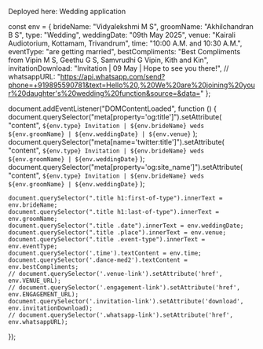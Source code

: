 Deployed here: Wedding application

const env = {
    brideName: "Vidyalekshmi M S",
    groomName: "Akhilchandran B S",
    type: "Wedding",
    weddingDate: "09th May 2025",
    venue: "Kairali Audiotorium, Kottamam, Trivandrum",
    time: "10:00 A.M. and 10:30 A.M.",
    eventType: "are getting married",
    bestCompliments: "Best Compliments from Vipin M S, Geethu G S, Samvrudhi G Vipin, Kith and Kin",
    invitationDownload: "Invitation | 09 May | Hope to see you there!",
    // whatsappURL: "https://api.whatsapp.com/send?phone=+919895590781&text=Hello%20,%20We%20are%20joining%20your%20daughter's%20wedding%20function&source=&data="
};

document.addEventListener("DOMContentLoaded", function () {
    document.querySelector("meta[property='og:title']").setAttribute(
        "content",
        `${env.type} Invitation | ${env.brideName} weds ${env.groomName} | ${env.weddingDate} | ${env.venue}`
    );
    document.querySelector("meta[name='twitter:title']").setAttribute(
        "content",
        `${env.type} Invitation | ${env.brideName} weds ${env.groomName} | ${env.weddingDate}`
    );
    document.querySelector("meta[property='og:site_name']").setAttribute(
        "content",
        `${env.type} Invitation | ${env.brideName} weds ${env.groomName} | ${env.weddingDate}`
    );

    document.querySelector(".title h1:first-of-type").innerText = env.brideName;
    document.querySelector(".title h1:last-of-type").innerText = env.groomName;
    document.querySelector(".title .date").innerText = env.weddingDate;
    document.querySelector(".title .place").innerText = env.venue;
    document.querySelector(".title .event-type").innerText = env.eventType;
    document.querySelector('.time').textContent = env.time;
    document.querySelector('.dance-med2').textContent = env.bestCompliments;
    // document.querySelector('.venue-link').setAttribute('href', env.VENUE_URL);
    // document.querySelector('.engagement-link').setAttribute('href', env.ENGAGEMENT_URL);
    document.querySelector('.invitation-link').setAttribute('download', env.invitationDownload);
    // document.querySelector('.whatsapp-link').setAttribute('href', env.whatsappURL);
});

